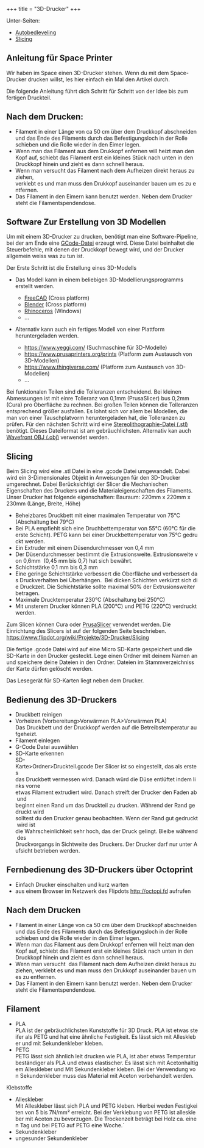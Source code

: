 +++
title = "3D-Drucker"
+++

Unter-Seiten:

* [Autobedleveling](autobedleveling/)
* [Slicing](slicing/)

## Anleitung für Space Printer

Wir haben im Space einen 3D-Drucker stehen. Wenn du mit dem
Space-Drucker drucken willst, les hier einfach ein Mal den Artikel
durch.

Die folgende Anleitung führt dich Schritt für Schritt von der Idee bis
zum fertigen Druckteil.

## Nach dem Drucken:

- Filament in einer Länge von ca 50 cm über dem Druckkopf abschneiden
  und das Ende des Filaments durch das Befestigungsloch in der Rolle
  schieben und die Rolle wieder in den Eimer legen.
- Wenn man das Filament aus dem Drukkopf enfernen will heizt man den
  Kopf auf, schiebt das Filament erst ein kleines Stück nach unten in
  den Druckkopf hinein und zieht es dann schnell heraus.
- Wenn man versucht das Filament nach dem Aufheizen direkt heraus zu ziehen,
  verklebt es und man muss den Drukkopf auseinander bauen um es zu entfernen.
- Das Filament in den Eimern kann benutzt werden. Neben dem Drucker
  steht die Filamentspendendose.

## Software Zur Erstellung von 3D Modellen

Um mit einem 3D-Drucker zu drucken, benötigt man eine Software-Pipeline,
bei der am Ende eine
[GCode-Datei](https://en.wikipedia.org/wiki/G-code) erzeugt
wird. Diese Datei beinhaltet die Steuerbefehle, mit denen der Druckkopf
bewegt wird, und der Drucker allgemein weiss was zu tun ist.

Der Erste Schritt ist die Erstellung eines 3D-Modells

- Das Modell kann in einem beliebigen 3D-Modellierungsprogramms
  erstellt werden.
  - [FreeCAD](https://www.freecadweb.org/) (Cross platform)
  - [Blender](https://www.blender.org/download/) (Cross platform)
  - [Rhinoceros](http://www.rhino3d.com/download/) (Windows)
  - ...

- Alternativ kann auch ein fertiges Modell von einer Plattform
  heruntergeladen werden.
  - [<https://www.yeggi.com/>](https://www.flipdot.org/wiki/https://www.yeggi.com/)
    (Suchmaschine für 3D-Modelle)
  - <https://www.prusaprinters.org/prints> (Platform zum Austausch
    von 3D-Modellen)
  - <https://www.thingiverse.com/> (Platform zum Austausch von
    3D-Modellen)
  - ...

Bei funktionalen Teilen sind die Tolleranzen entscheidend. Bei kleinen
Abmessungen ist mit einre Tolleranz von 0,1mm (PrusaSlicer) bus 0,2mm
(Cura) pro Oberfläche zu rechnen. Bei großen Teilen können die
Tolleranzen entsprechend größer ausfallen. Es lohnt sich vor allem bei
Modellen, die man von einer Tauschplatvorm heruntergeladen hat, die
Tolleranzen zu prüfen. Für den nächsten Schritt wird eine
[Stereolithographie-Datei
(.stl)](https://en.wikipedia.org/wiki/STL_(file_format))
benötigt. Dieses Dateiformat ist am gebräuchlichsten. Alternativ kan
auch [Wavefront OBJ
(.obj)](https://de.wikipedia.org/wiki/Wavefront_OBJ)
verwendet werden.

## Slicing

Beim Slicing wird eine .stl Datei in eine .gcode Datei umgewandelt.
Dabei wird ein 3-Dimensionales Objekt in Anweisungen für den 3D-Drucker
umgerechnet. Dabei Berücksichtigt der Slicer die Mechanischen
Eigenschaften des Druckers und die Materialeigenschaften des Filaments.
Unser Drucker hat folgende eigenschaften: Bauraum: 220mm x 220mm x 230mm
(Länge, Breite, Höhe)

- Beheizbares Druckbett mit einer maximalen Temperatur von 75°C (Abschaltung bei 79°C)
- Bei PLA empfiehlt sich eine Druchbettemperatur von 55°C (60°C für die erste Schicht). PETG kann bei einer Druckbettemperatur von 75°C gedruckt werden.
- Ein Extruder mit einem Düsendurchmesser von 0,4 mm
- Der Düsendurchmesser bestimmt die Extrusionsweite. Extrusionsweite von 0,6mm  (0,45 mm bis 0,7) hat sich bewährt.
- Schichtstärke 0,1 mm bis 0,3 mm
- Eine geringe Schichtstärke verbessert die Oberfläche und verbessert das Druckverhalten bei Überhängen.  Bei dicken Schichten verkürzt sich die Druckzeit. Die Schichtstärke sollte maximal 50% der Extrusionsweiter betragen.
- Maximale Drucktemperatur 230°C (Abschaltung bei 250°C)
- Mit unsterem Drucker können PLA (200°C) und PETG (220°C) verdruckt werden.

Zum Slicen können Cura oder [PrusaSlicer](PrusaSlicer)
verwendet werden. Die Einrichtung des Slicers ist auf der folgenden
Seite beschrieben.
<https://www.flipdot.org/wiki/Projekte/3D-Drucker/Slicing>

Die fertige .gcode Datei wird auf eine Micro SD-Karte gespeichert und
die SD-Karte in den Drucker gesteckt. Lege einen Ordner mit deinem Namen
an und speichere deine Dateien in den Ordner. Dateien im
Stammverzeichniss der Karte dürfen gelöscht werden.

Das Lesegerät für SD-Karten liegt neben dem Drucker.

## Bedienung des 3D-Druckers

- Druckbett reinigen
- Vorheizen (Vorbereitung>Vorwärmen PLA>Vorwärmen PLA)  
  Das Druckbett und der Druckkopf werden auf die Betreibstemperatur aufgeheizt.
- Filament einlegen
- G-Code Datei auswählen
- SD-Karte erkennen  
  SD-Karte>Ordner>Druckteil.gcode Der Slicer ist so eingestellt, das als erstes
  das Druckbett vermessen wird. Danach würd die Düse entlüftet indem links vorne
  etwas Filament extrudiert wird. Danach streift der Drucker den Faden ab und
  beginnt einen Rand um das Druckteil zu drucken. Während der Rand gedruckt wird
  solltest du den Drucker genau beobachten. Wenn der Rand gut gedruckt wird ist
  die Wahrscheinlichkeit sehr hoch, das der Druck gelingt. Bleibe während des
  Druckvorgangs in Sichtweite des Druckers. Der Drucker darf nur unter Aufsicht
  betrieben werden.

## Fernbedienung des 3D-Druckers über Octoprint

- Einfach Drucker einschalten und kurz warten
- aus einem Browser im Netzwerk des Flipdots <http://octopi.fd> aufrufen

## Nach dem Drucken

- Filament in einer Länge von ca 50 cm über dem Druckkopf abschneiden
  und das Ende des Filaments durch das Befestigungsloch in der Rolle
  schieben und die Rolle wieder in den Eimer legen.
- Wenn man das Filament aus dem Drukkopf enfernen will heizt man den
  Kopf auf, schiebt das Filament erst ein kleines Stück nach unten in
  den Druckkopf hinein und zieht es dann schnell heraus.
- Wenn man versucht  das Filament nach dem Aufheizen direkt heraus zu ziehen, verklebt es und man muss den Drukkopf auseinander bauen um es zu entfernen.
- Das Filament in den Eimern kann benutzt werden. Neben dem Drucker
  steht die Filamentspendendose.

## Filament

- PLA  
  PLA ist der gebräuchlichsten Kunststoffe für 3D Druck. PLA ist etwas steifer als PETG und hat eine ähnliche Festigkeit. Es lässt sich mit Alleskleber und mit Sekundenkleber kleben.
- PETG  
  PETG lässt sich ähnlich leit drucken wie PLA, ist aber etwas Temperaturbeständiger als PLA und etwas elastischer. Es lässt sich mit Acetonhaltigem Alleskleber und Mit Sekundenkleber kleben. Bei der Verwendung von Sekundenkleber muss das Material mit Aceton vorbehandelt werden.

Klebstoffe

- Alleskleber  
  Mit Alleskleber lässt sich PLA und PETG kleben. Hierbei weden Festigkeiten von 5 bis 7N/mm² erreicht. Bei der Verklebung von PETG ist alleskleber mit Aceton zu bevorzugen. Die Trockenzeit beträgt bei Holz ca. einen Tag und bei PETG auf PETG eine Woche.`
- Sekundenkleber
- ungesunder Sekundenkleber

